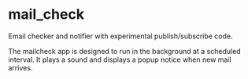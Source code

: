 mail_check
==========

Email checker and notifier with experimental publish/subscribe code.

The mailcheck app is designed to run in the background at a scheduled interval. It plays a sound and displays a popup notice when new mail arrives.


